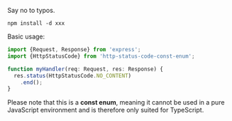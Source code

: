Say no to typos.

`npm install -d xxx`

Basic usage:

```typescript
import {Request, Response} from 'express';
import {HttpStatusCode} from 'http-status-code-const-enum';

function myHandler(req: Request, res: Response) {
  res.status(HttpStatusCode.NO_CONTENT)
    .end();
}
```

Please note that this is a **const enum**, meaning it cannot be used in a pure JavaScript environment and is therefore only suited for TypeScript.
